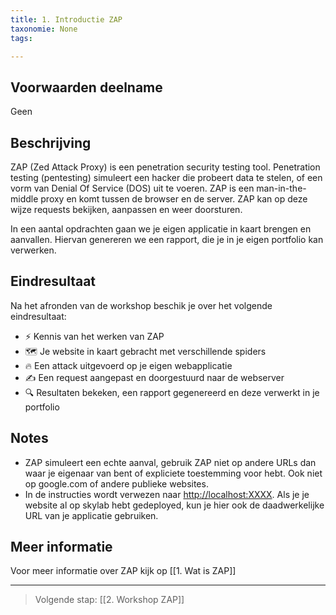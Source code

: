 ```yaml
---
title: 1. Introductie ZAP
taxonomie: None
tags:

---
```

## Voorwaarden deelname
Geen
## Beschrijving
ZAP (Zed Attack Proxy) is een penetration security testing tool. Penetration testing (pentesting) simuleert een hacker die probeert data te stelen, of een vorm van Denial Of Service (DOS) uit te voeren. ZAP is een man-in-the-middle proxy en komt tussen de browser en de server. ZAP kan op deze wijze requests bekijken, aanpassen en weer doorsturen.

In een aantal opdrachten gaan we je eigen applicatie in kaart brengen en aanvallen. Hiervan genereren we een rapport, die je in je eigen portfolio kan verwerken.
## Eindresultaat
Na het afronden van de workshop beschik je over het volgende eindresultaat:
- ⚡ Kennis van het werken van ZAP
- 🗺️ Je website in kaart gebracht met verschillende spiders
- 🔥 Een attack uitgevoerd op je eigen webapplicatie
- ✍️ Een request aangepast en doorgestuurd naar de webserver
- 🔍 Resultaten bekeken, een rapport gegenereerd en deze verwerkt in je portfolio
## Notes
- ZAP simuleert een echte aanval, gebruik ZAP niet op andere URLs dan waar je eigenaar van bent of expliciete toestemming voor hebt. Ook niet op google.com of andere publieke websites.
- In de instructies wordt verwezen naar <http://localhost:XXXX>. Als je je website al op skylab hebt gedeployed, kun je hier ook de daadwerkelijke URL van je applicatie gebruiken.

## Meer informatie
Voor meer informatie over ZAP kijk op [[1. Wat is ZAP]]

---
> Volgende stap: [[2. Workshop ZAP]]